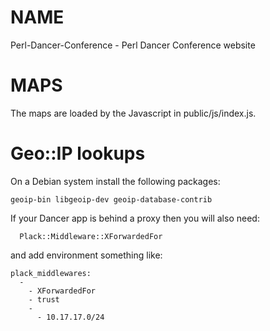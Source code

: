 # NAME

Perl-Dancer-Conference - Perl Dancer Conference website

# MAPS

The maps are loaded by the Javascript in public/js/index.js.

# Geo::IP lookups

On a Debian system install the following packages:

```
geoip-bin libgeoip-dev geoip-database-contrib
```

If your Dancer app is behind a proxy then you will also need:

```
  Plack::Middleware::XForwardedFor
```

and add environment something like:

```
plack_middlewares:
  -
    - XForwardedFor
    - trust
    -
      - 10.17.17.0/24
```

